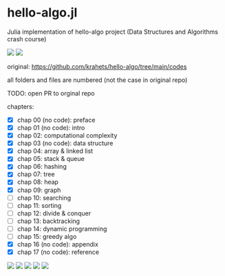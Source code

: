 # hello-algo.jl

Julia implementation of hello-algo project (Data Structures and Algorithms crash course)

![](https://img.shields.io/badge/License-CC--BY--NC--SA--4.0-green?logo=creativecommons)
![](https://img.shields.io/badge/Julia-snow?logo=julia&logoColor=9558B2)

original: https://github.com/krahets/hello-algo/tree/main/codes

all folders and files are numbered (not the case in original repo)

TODO: open PR to orginal repo

chapters:
- [x] chap 00 (no code): preface
- [x] chap 01 (no code): intro
- [x] chap 02: computational complexity
- [x] chap 03 (no code): data structure
- [x] chap 04: array &amp; linked list
- [x] chap 05: stack &amp; queue
- [x] chap 06: hashing
- [x] chap 07: tree
- [x] chap 08: heap
- [x] chap 09: graph
- [ ] chap 10: searching
- [ ] chap 11: sorting
- [ ] chap 12: divide &amp; conquer
- [ ] chap 13: backtracking
- [ ] chap 14: dynamic programming
- [ ] chap 15: greedy algo
- [x] chap 16 (no code): appendix
- [x] chap 17 (no code): reference

![](https://tokei.rs/b1/github/phineas-pta/hello-algo.jl?category=files)
![](https://tokei.rs/b1/github/phineas-pta/hello-algo.jl?category=lines)
![](https://tokei.rs/b1/github/phineas-pta/hello-algo.jl?category=code)
![](https://tokei.rs/b1/github/phineas-pta/hello-algo.jl?category=comments)
![](https://tokei.rs/b1/github/phineas-pta/hello-algo.jl?category=blanks)
